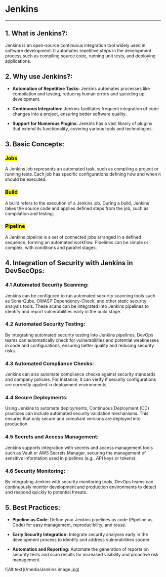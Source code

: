 # Jenkins

---

## 1. **What is Jenkins?**:

Jenkins is an open-source continuous integration tool widely used in software development. It automates repetitive steps in the development process such as compiling source code, running unit tests, and deploying applications.

## 2. **Why use Jenkins?**:

- **Automation of Repetitive Tasks:** Jenkins automates processes like compilation and testing, reducing human errors and speeding up development.

- **Continuous Integration:** Jenkins facilitates frequent integration of code changes into a project, ensuring better software quality.

- **Support for Numerous Plugins:** Jenkins has a vast library of plugins that extend its functionality, covering various tools and technologies.

## 3. **Basic Concepts**:

### <mark> Jobs </mark>

A Jenkins job represents an automated task, such as compiling a project or running tests. Each job has specific configurations defining how and when it should be executed.

### <mark> Build </mark>

A build refers to the execution of a Jenkins job. During a build, Jenkins takes the source code and applies defined steps from the job, such as compilation and testing.

### <mark> Pipeline </mark>

A Jenkins pipeline is a set of connected jobs arranged in a defined sequence, forming an automated workflow. Pipelines can be simple or complex, with conditions and parallel stages.

## 4. **Integration of Security with Jenkins in DevSecOps**:

### 4.1 **Automated Security Scanning**:

Jenkins can be configured to run automated security scanning tools such as SonarQube, OWASP Dependency-Check, and other static security analysis tools. These scans can be integrated into Jenkins pipelines to identify and report vulnerabilities early in the build stage.

### 4.2 **Automated Security Testing**:

By integrating automated security testing into Jenkins pipelines, DevOps teams can automatically check for vulnerabilities and potential weaknesses in code and configurations, ensuring better quality and reducing security risks.

### 4.3 **Automated Compliance Checks**:

Jenkins can also automate compliance checks against security standards and company policies. For instance, it can verify if security configurations are correctly applied in deployment environments.

### 4.4 **Secure Deployments**:

Using Jenkins to automate deployments, Continuous Deployment (CD) practices can include automated security validation mechanisms. This ensures that only secure and compliant versions are deployed into production.

### 4.5 **Secrets and Access Management**:

Jenkins supports integration with secrets and access management tools such as Vault or AWS Secrets Manager, securing the management of sensitive information used in pipelines (e.g., API keys or tokens).

### 4.6 **Security Monitoring**:

By integrating Jenkins with security monitoring tools, DevOps teams can continuously monitor development and production environments to detect and respond quickly to potential threats.

## 5. **Best Practices**:

- **Pipeline as Code**: Define your Jenkins pipelines as code (Pipeline as Code) for easy management, reproducibility, and reuse.

- **Early Security Integration:** Integrate security analyses early in the development process to identify and address vulnerabilities sooner.

- **Automation and Reporting:** Automate the generation of reports on security tests and scan results for increased visibility and proactive risk management.

 ![Alt text](/media/Jenkins image.jpg)
